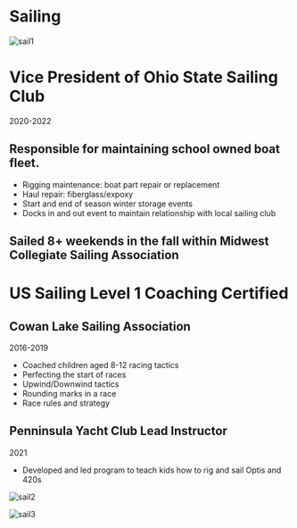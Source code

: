 # Sailing

![sail1](https://github.com/user-attachments/assets/380c6662-307b-4faf-9c4f-ac5c59097cfa)

# Vice President of Ohio State Sailing Club 
2020-2022

## Responsible for maintaining school owned boat fleet.
- Rigging maintenance: boat part repair or replacement
- Haul repair: fiberglass/expoxy
- Start and end of season winter storage events
- Docks in and out event to maintain relationship with local sailing club

## Sailed 8+ weekends in the fall within Midwest Collegiate Sailing Association

# US Sailing Level 1 Coaching Certified

## Cowan Lake Sailing Association 
2016-2019
- Coached children aged 8-12 racing tactics
- Perfecting the start of races
- Upwind/Downwind tactics
- Rounding marks in a race
- Race rules and strategy

## Penninsula Yacht Club Lead Instructor 
2021
- Developed and led program to teach kids how to rig and sail Optis and 420s

![sail2](https://github.com/user-attachments/assets/a9e8b855-bb78-4861-96a7-2be0b970ebb2)

![sail3](https://github.com/user-attachments/assets/490580a3-c5c0-4cec-8489-64e462f6e13d)

